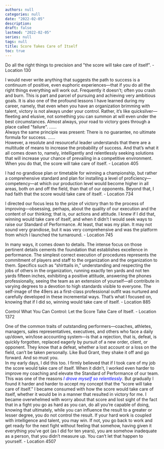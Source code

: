 ```yaml
---
authors: null
categories: null
date: "2022-02-05"
description: 
draft: false
lastmod: "2022-02-05"
series: null
tags: null
title: Score Takes Care of Itself
toc: true
---
```


<!--more-->

Do all the right things to precision and "the score will take care of itself". - Location 130   

I would never write anything that suggests the path to success is a continuum of positive, even euphoric experiences—that if you do all the right things everything will work out. Frequently it doesn't; often you crash and burn. This is part and parcel of pursuing and achieving very ambitious goals. It is also one of the profound lessons I have learned during my career, namely, that even when you have an organization brimming with talent, victory is not always under your control. Rather, it’s like quicksilver—fleeting and elusive, not something you can summon at will even under the best circumstances. Almost always, your road to victory goes through a place called "failure". ......  
Always the same principle was present: There is no guarantee, no ultimate formula for success. ......  
However, a resolute and resourceful leader understands that there are a multitude of means to increase the probability of success. And that’s what it all comes down to, namely, intelligently and relentlessly seeking solutions that will increase your chance of prevailing in a competitive environment. When you do that, the score will take care of itself. - Location 405  

I had no grandiose plan or timetable for winning a championship, but rather a comprehensive standard and plan for installing a level of proficiency—competency—at which our production level would become higher in all areas, both on and off the field, than that of our opponents. Beyond that, I had faith that the score would take care of itself. - Location 734  

I directed our focus less to the prize of victory than to the process of improving—obsessing, perhaps, about the quality of our execution and the content of our thinking; that is, our actions and attitude. I knew if I did that, winning would take care of itself, and when it didn’t I would seek ways to raise our Standard of Performance. At least, that was my plan. It may not sound very grandiose, but it was very comprehensive and was the platform from which I launched the turnaround. - Location 745  

In many ways, it comes down to details. The intense focus on those pertinent details cements the foundation that establishes excellence in performance. The simplest correct execution of procedures represents the commitment of players and staff to the organization and the organization to them. Specifics such as “shirttails in,” understanding and respecting the jobs of others in the organization, running exactly ten yards and not ten yards fifteen inches, exhibiting a positive attitude, answering the phones professionally, seeing the team as an extension of yourself—all contribute in varying degrees to a devotion to high standards visible to everyone. The self-image of the 49ers as a first-class professional outfit was nurtured and carefully developed in these incremental ways. That’s what I focused on, knowing that if I did so, winning would take care of itself. - Location 885  

Control What You Can Control: Let the Score Take Care of Itself. - Location 1372  

One of the common traits of outstanding performers—coaches, athletes, managers, sales representatives, executives, and others who face a daily up/down, win/lose accounting system—is that a rejection, that is, defeat, is quickly forgotten, replaced eagerly by pursuit of a new order, client, or opponent. They know that a defeat, whether a lost account or a loss on the field, can’t be taken personally. Like Bud Grant, they shake it off and go forward. And so must you.  
In my early days, I did this too. I firmly believed that if I took care of my job the score would take care of itself. When it didn’t, I worked even harder to improve my coaching and elevate the Standard of Performance of our team. This was one of the reasons *<font color ="blue">I drove myself so relentlessly</font>*. But gradually I found it harder and harder to accept my concept that the “score will take care of itself.” I became consumed with how the score would take care of itself, whether it would be in a manner that resulted in victory for me. I became overwhelmed with worry about that score and lost sight of the fact that in a fight you go as hard as you can, do all you’re capable of doing, knowing that ultimately, while you can influence the result to a greater or lesser degree, you do not control the result. If your hard work is coupled with intelligence and talent, you may win. If not, you go back to work and get ready for the next fight without feeling that somehow, having given it everything you’ve got (as I did for ten years), you are somehow inadequate as a person, that you didn’t measure up. You can’t let that happen to yourself. - Location 4507  












